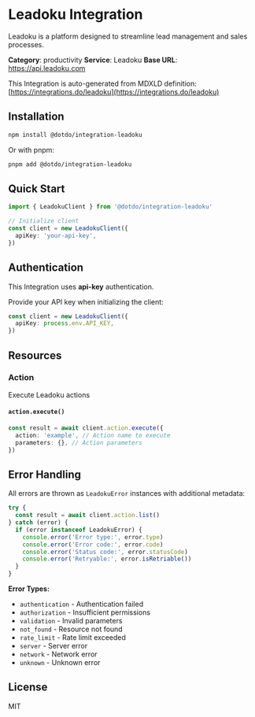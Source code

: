 # Leadoku Integration

Leadoku is a platform designed to streamline lead management and sales processes.

**Category**: productivity
**Service**: Leadoku
**Base URL**: https://api.leadoku.com

This Integration is auto-generated from MDXLD definition: [https://integrations.do/leadoku](https://integrations.do/leadoku)

## Installation

```bash
npm install @dotdo/integration-leadoku
```

Or with pnpm:

```bash
pnpm add @dotdo/integration-leadoku
```

## Quick Start

```typescript
import { LeadokuClient } from '@dotdo/integration-leadoku'

// Initialize client
const client = new LeadokuClient({
  apiKey: 'your-api-key',
})
```

## Authentication

This Integration uses **api-key** authentication.

Provide your API key when initializing the client:

```typescript
const client = new LeadokuClient({
  apiKey: process.env.API_KEY,
})
```

## Resources

### Action

Execute Leadoku actions

#### `action.execute()`

```typescript
const result = await client.action.execute({
  action: 'example', // Action name to execute
  parameters: {}, // Action parameters
})
```

## Error Handling

All errors are thrown as `LeadokuError` instances with additional metadata:

```typescript
try {
  const result = await client.action.list()
} catch (error) {
  if (error instanceof LeadokuError) {
    console.error('Error type:', error.type)
    console.error('Error code:', error.code)
    console.error('Status code:', error.statusCode)
    console.error('Retryable:', error.isRetriable())
  }
}
```

**Error Types:**

- `authentication` - Authentication failed
- `authorization` - Insufficient permissions
- `validation` - Invalid parameters
- `not_found` - Resource not found
- `rate_limit` - Rate limit exceeded
- `server` - Server error
- `network` - Network error
- `unknown` - Unknown error

## License

MIT
